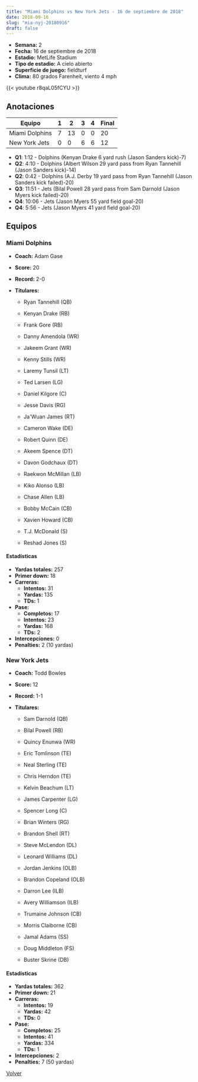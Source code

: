 ```yaml
---
title: "Miami Dolphins vs New York Jets - 16 de septiembre de 2018"
date: 2018-09-16
slug: "mia-nyj-20180916"
draft: false
---
```


- **Semana:** 2
- **Fecha:** 16 de septiembre de 2018
- **Estadio:** MetLife Stadium
- **Tipo de estadio:** A cielo abierto
- **Superficie de juego:** fieldturf
- **Clima:** 80 grados Farenheit, viento 4 mph


{{< youtube r8qaL05fCYU >}}


## Anotaciones
| Equipo | 1 | 2 | 3 | 4 | Final |
|--------|---|---|---|---|-------|
| Miami Dolphins  | 7 | 13 | 0 | 0  | 20 |
| New York Jets  | 0 | 0 | 6 | 6  | 12 |
- **Q1**: 1:12 - Dolphins (Kenyan Drake 6 yard rush (Jason Sanders kick)-7)
- **Q2**: 4:10 - Dolphins (Albert Wilson 29 yard pass from Ryan Tannehill (Jason Sanders kick)-14)
- **Q2**: 0:42 - Dolphins (A.J. Derby 19 yard pass from Ryan Tannehill (Jason Sanders kick failed)-20)
- **Q3**: 11:51 - Jets (Bilal Powell 28 yard pass from Sam Darnold (Jason Myers kick failed)-20)
- **Q4**: 10:06 - Jets (Jason Myers 55 yard field goal-20)
- **Q4**: 5:56 - Jets (Jason Myers 41 yard field goal-20)


## Equipos


### Miami Dolphins
* **Coach:** Adam Gase
* **Score:** 20
* **Record:** 2-0
* **Titulares:** 

  * Ryan Tannehill (QB) 

  * Kenyan Drake (RB) 

  * Frank Gore (RB) 

  * Danny Amendola (WR) 

  * Jakeem Grant (WR) 

  * Kenny Stills (WR) 

  * Laremy Tunsil (LT) 

  * Ted Larsen (LG) 

  * Daniel Kilgore (C) 

  * Jesse Davis (RG) 

  * Ja'Wuan James (RT) 

  * Cameron Wake (DE) 

  * Robert Quinn (DE) 

  * Akeem Spence (DT) 

  * Davon Godchaux (DT) 

  * Raekwon McMillan (LB) 

  * Kiko Alonso (LB) 

  * Chase Allen (LB) 

  * Bobby McCain (CB) 

  * Xavien Howard (CB) 

  * T.J. McDonald (S) 

  * Reshad Jones (S) 

#### Estadísticas
* **Yardas totales:** 257
* **Primer down:** 18
* **Carreras:**
  * **Intentos:** 31
  * **Yardas:** 135
  * **TDs:** 1
* **Pase:**
  * **Completos:** 17
  * **Intentos:** 23
  * **Yardas:** 168
  * **TDs:** 2
* **Intercepciones:** 0
* **Penalties:** 2 (10 yardas)

### New York Jets
* **Coach:** Todd Bowles
* **Score:** 12
* **Record:** 1-1
* **Titulares:** 

  * Sam Darnold (QB) 

  * Bilal Powell (RB) 

  * Quincy Enunwa (WR) 

  * Eric Tomlinson (TE) 

  * Neal Sterling (TE) 

  * Chris Herndon (TE) 

  * Kelvin Beachum (LT) 

  * James Carpenter (LG) 

  * Spencer Long (C) 

  * Brian Winters (RG) 

  * Brandon Shell (RT) 

  * Steve McLendon (DL) 

  * Leonard Williams (DL) 

  * Jordan Jenkins (OLB) 

  * Brandon Copeland (OLB) 

  * Darron Lee (ILB) 

  * Avery Williamson (ILB) 

  * Trumaine Johnson (CB) 

  * Morris Claiborne (CB) 

  * Jamal Adams (SS) 

  * Doug Middleton (FS) 

  * Buster Skrine (DB) 

#### Estadísticas
* **Yardas totales:** 362
* **Primer down:** 21
* **Carreras:**
  * **Intentos:** 19
  * **Yardas:** 42
  * **TDs:** 0
* **Pase:**
  * **Completos:** 25
  * **Intentos:** 41
  * **Yardas:** 334
  * **TDs:** 1
* **Intercepciones:** 2
* **Penalties:** 7 (50 yardas)


[Volver](/historia/2018)
